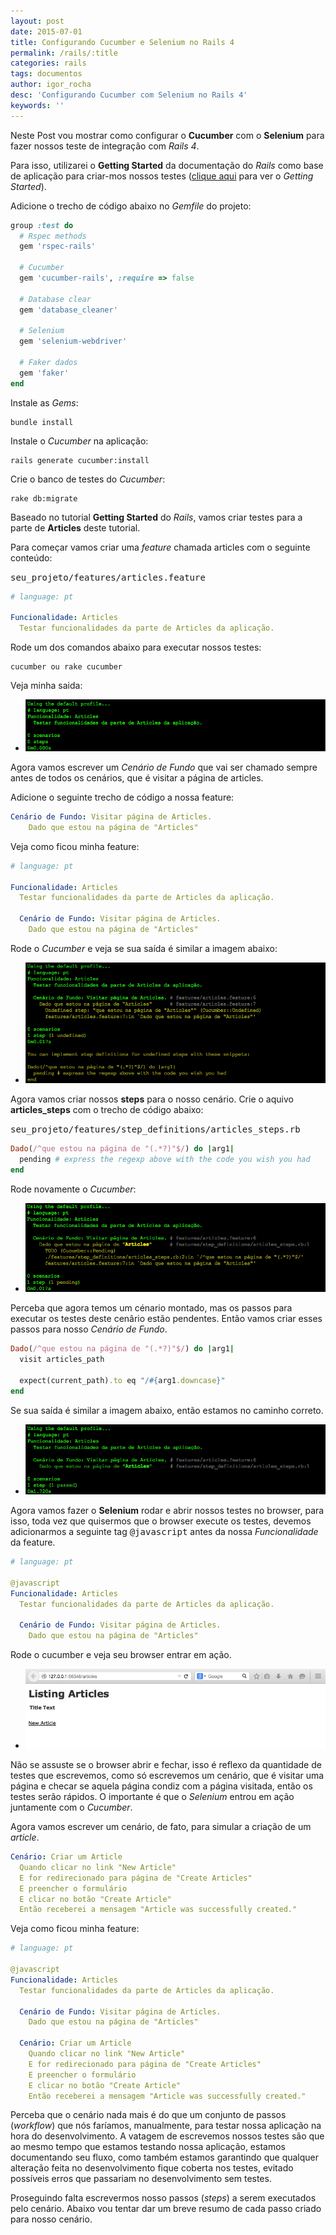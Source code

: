 ```yaml
---
layout: post
date: 2015-07-01
title: Configurando Cucumber e Selenium no Rails 4
permalink: /rails/:title
categories: rails
tags: documentos
author: igor_rocha
desc: 'Configurando Cucumber com Selenium no Rails 4'
keywords: ''
---
```


Neste Post vou mostrar como configurar o **Cucumber** com o **Selenium** para fazer nossos teste de
integração com *Rails 4*.

<!--more-->

Para isso, utilizarei o **Getting Started** da documentação do *Rails* como base de aplicação para criar-mos nossos
testes (<a target='_black' href='http://guides.rubyonrails.org/getting_started.html'>clique aqui</a>
para ver o *Getting Started*).

Adicione o trecho de código abaixo no *Gemfile* do projeto:

```ruby
group :test do
  # Rspec methods
  gem 'rspec-rails'

  # Cucumber
  gem 'cucumber-rails', :require => false

  # Database clear
  gem 'database_cleaner'

  # Selenium
  gem 'selenium-webdriver'

  # Faker dados
  gem 'faker'
end
```

Instale as *Gems*:

```
bundle install
```

Instale o *Cucumber* na aplicação:

```
rails generate cucumber:install
```

Crie o banco de testes do *Cucumber*:

```
rake db:migrate
```

Baseado no tutorial **Getting Started** do *Rails*, vamos criar testes para a parte de **Articles**
deste tutorial.

Para começar vamos criar uma *feature* chamada articles com o seguinte conteúdo:

<kbd>seu_projeto/features/articles.feature</kbd>


```yaml
# language: pt

Funcionalidade: Articles
  Testar funcionalidades da parte de Articles da aplicação.
```

Rode um dos comandos abaixo para executar nossos testes:

```
cucumber ou rake cucumber
```

Veja minha saida:

<ul class='clearing-thumbs small-9 small-centered columns' data-clearing>
  <li><a class='not-animsition' href='/assets/images/post_02/img_01.png'><img src='/assets/images/post_02/img_01.png'></a></li>
</ul>

Agora vamos escrever um *Cenário de Fundo* que vai ser chamado sempre antes de todos os cenários, que é visitar
a página de articles.

Adicione o seguinte trecho de código a nossa feature:

```yaml
Cenário de Fundo: Visitar página de Articles.
    Dado que estou na página de "Articles"
```

Veja como ficou minha feature:

```yaml
# language: pt

Funcionalidade: Articles
  Testar funcionalidades da parte de Articles da aplicação.

  Cenário de Fundo: Visitar página de Articles.
    Dado que estou na página de "Articles"
```

Rode o *Cucumber* e veja se sua saída é similar a imagem abaixo:

<ul class='clearing-thumbs small-9 small-centered columns' data-clearing>
  <li><a class='not-animsition' href='/assets/images/post_02/img_02.png'><img src='/assets/images/post_02/img_02.png'></a></li>
</ul>

Agora vamos criar nossos **steps** para o nosso cenário. Crie o aquivo **articles_steps** com o trecho de
código abaixo:

<kbd>seu_projeto/features/step_definitions/articles_steps.rb</kbd>

```ruby
Dado(/^que estou na página de "(.*?)"$/) do |arg1|
  pending # express the regexp above with the code you wish you had
end
```

Rode novamente o *Cucumber*:

<ul class='clearing-thumbs small-9 small-centered columns' data-clearing>
  <li><a class='not-animsition' href='/assets/images/post_02/img_03.png'><img src='/assets/images/post_02/img_03.png'></a></li>
</ul>

Perceba que agora temos um cénario montado, mas os passos para executar os testes deste cenârio estão pendentes. Então
vamos criar esses passos para nosso *Cenário de Fundo*.

```ruby
Dado(/^que estou na página de "(.*?)"$/) do |arg1|
  visit articles_path

  expect(current_path).to eq "/#{arg1.downcase}"
end
```

Se sua saída é similar a imagem abaixo, então estamos no caminho correto.

<ul class='clearing-thumbs small-9 small-centered columns' data-clearing>
  <li><a class='not-animsition' href='/assets/images/post_02/img_04.png'><img src='/assets/images/post_02/img_04.png'></a></li>
</ul>

Agora vamos fazer o **Selenium** rodar e abrir nossos testes no browser, para isso, toda vez que quisermos que
o browser execute os testes, devemos adicionarmos a seguinte tag <kbd>@javascript</kbd>
antes da nossa *Funcionalidade* da feature.


```yaml
# language: pt

@javascript
Funcionalidade: Articles
  Testar funcionalidades da parte de Articles da aplicação.

  Cenário de Fundo: Visitar página de Articles.
    Dado que estou na página de "Articles"
```

Rode o cucumber e veja seu browser entrar em ação.

<ul class='clearing-thumbs small-9 small-centered columns' data-clearing>
  <li><a class='not-animsition' href='/assets/images/post_02/img_05.png'><img src='/assets/images/post_02/img_05.png'></a></li>
</ul>

Não se assuste se o browser abrir e fechar, isso é reflexo da quantidade de testes que escrevemos, como só
escrevemos um cenário, que é visitar uma página e checar se aquela página condiz com a página visitada, então
os testes serão rápidos. O importante é que o *Selenium* entrou em ação juntamente com o *Cucumber*.

Agora vamos escrever um cenário, de fato, para simular a criação de um *article*.


```yaml
Cenário: Criar um Article
  Quando clicar no link "New Article"
  E for redirecionado para página de "Create Articles"
  E preencher o formulário
  E clicar no botão "Create Article"
  Então receberei a mensagem "Article was successfully created."
```

Veja como ficou minha feature:

```yml
# language: pt

@javascript
Funcionalidade: Articles
  Testar funcionalidades da parte de Articles da aplicação.

  Cenário de Fundo: Visitar página de Articles.
    Dado que estou na página de "Articles"

  Cenário: Criar um Article
    Quando clicar no link "New Article"
    E for redirecionado para página de "Create Articles"
    E preencher o formulário
    E clicar no botão "Create Article"
    Então receberei a mensagem "Article was successfully created."

```

Perceba que o cenário nada mais é do que um conjunto de passos (*workflow*) que nós faríamos, manualmente, para testar
nossa aplicação na hora do desenvolvimento. A vatagem de escrevemos nossos testes são que ao mesmo tempo que
estamos testando nossa aplicação, estamos documentando seu fluxo, como também estamos garantindo que qualquer
alteração feita no desenvolvimento fique coberta nos testes, evitado possíveis erros que passariam no desenvolvimento
sem testes.

Proseguindo falta escrevermos nosso passos (*steps*) a serem executados pelo cenário. Abaixo vou tentar dar
um breve resumo de cada passo criado para nosso cenário.
